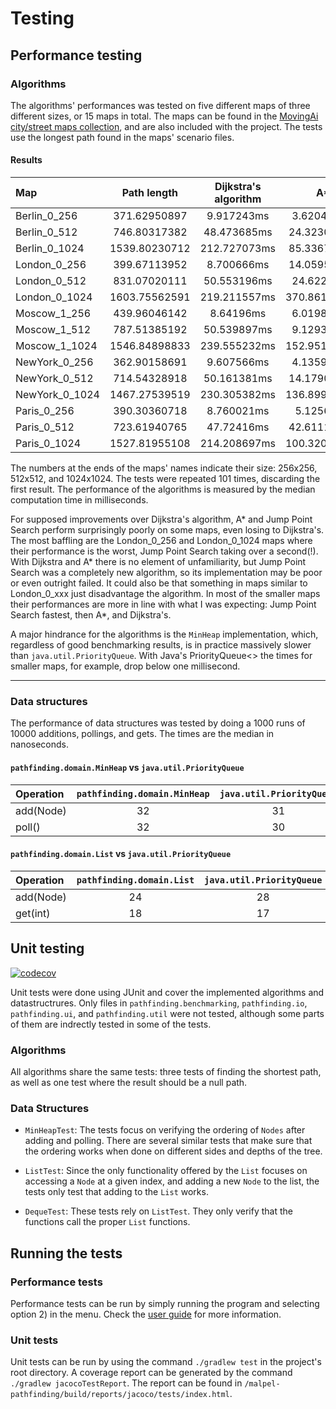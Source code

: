 # Testing

## Performance testing

### Algorithms
The algorithms' performances was tested on five different maps of three different sizes, or 15 maps in total. The maps can be found in the [MovingAi city/street maps collection](https://movingai.com/benchmarks/street/index.html), and are also included with the project. The tests use the longest path found in the maps' scenario files.

#### Results

 | Map | Path length | Dijkstra's algorithm|  A* | Jump Point Search |
 |:----------|:-----:|:-----:|:-----:| :------:|
 | Berlin_0_256 | 371.62950897 | 9.917243ms | 3.620455ms | 1.007111ms |
 | Berlin_0_512 | 746.80317382 | 48.473685ms | 24.323067ms | 8.399733ms |
 | Berlin_0_1024 | 1539.80230712 | 212.727073ms | 85.336718ms | 30.896166ms |
 | London_0_256 | 399.67113952 | 8.700666ms | 14.059538ms | 9.86284ms |
 | London_0_512 | 831.07020111 | 50.553196ms | 24.62263ms | 24.559686ms |
 | London_0_1024 | 1603.75562591 | 219.211557ms | 370.861596ms | 1216.803605ms |
 | Moscow_1_256 | 439.96046142 | 8.64196ms | 6.019834ms | 3.111429ms |
 | Moscow_1_512 | 787.51385192 | 50.539897ms | 9.129342ms | 4.780055ms |
 | Moscow_1_1024 | 1546.84898833 | 239.555232ms | 152.951267ms | 240.561535ms |
 | NewYork_0_256 | 362.90158691 | 9.607566ms | 4.135921ms | 2.866083ms |
 | NewYork_0_512 | 714.54328918 | 50.161381ms | 14.179066ms | 27.365501ms |
 | NewYork_0_1024 | 1467.27539519 | 230.305382ms | 136.899126ms | 784.454114ms |
 | Paris_0_256 | 390.30360718 | 8.760021ms | 5.12568ms | 2.906305ms |
 | Paris_0_512 | 723.61940765 | 47.72416ms | 42.611185ms | 49.540291ms |
 | Paris_0_1024 | 1527.81955108 | 214.208697ms | 100.320212ms | 58.23837ms |

 The numbers at the ends of the maps' names indicate their size: 256x256, 512x512, and 1024x1024. The tests were repeated 101 times, discarding the first result. The performance of the algorithms is measured by the median computation time in milliseconds.

 For supposed improvements over Dijkstra's algorithm, A* and Jump Point Search perform surprisingly poorly on some maps, even losing to Dijkstra's. The most baffling are the London_0_256 and London_0_1024 maps where their performance is the worst, Jump Point Search taking over a second(!). With Dijkstra and A* there is no element of unfamiliarity, but Jump Point Search was a completely new algorithm, so its implementation may be poor or even outright failed. It could also be that something in maps similar to London_0_xxx just disadvantage the algorithm. In most of the smaller maps their performances are more in line with what I was expecting: Jump Point Search fastest, then A*, and Dijkstra's.

 A major hindrance for the algorithms is the `MinHeap` implementation, which, regardless of good benchmarking results, is in practice massively slower than `java.util.PriorityQueue`. With Java's PriorityQueue<> the times for smaller maps, for example, drop below one millisecond.

---------------------------------------------------
 ### Data structures

 The performance of data structures was tested by doing a 1000 runs of 10000 additions, pollings, and gets. The times are the median in nanoseconds.

 #### `pathfinding.domain.MinHeap` vs `java.util.PriorityQueue` 
 | Operation | `pathfinding.domain.MinHeap` | `java.util.PriorityQueue` |
 |:-----|:-------:|:-------:|
 | add(Node) | 32 | 31 |
 | poll() | 32 | 30 |


#### `pathfinding.domain.List` vs `java.util.PriorityQueue` 
 | Operation | `pathfinding.domain.List` | `java.util.PriorityQueue` |
 |:-----|:-------:|:-------:|
 | add(Node) | 24 | 28 |
 | get(int) | 18 | 17 |

## Unit testing
[![codecov](https://codecov.io/gh/Malpel/malpel-pathfinding/branch/main/graph/badge.svg?token=LJB8SADPGQ)](https://codecov.io/gh/Malpel/malpel-pathfinding)

Unit tests were done using JUnit and cover the implemented algorithms and datastructrures. Only files in `pathfinding.benchmarking`, `pathfinding.io`, `pathfinding.ui`, and `pathfinding.util` were not tested, although some parts of them are indrectly tested in some of the tests.

### Algorithms
All algorithms share the same tests: three tests of finding the shortest path, as well as one test where the result should be a null path.

### Data Structures

- `MinHeapTest`: The tests focus on verifying the ordering of `Nodes` after adding and polling. There are several similar tests that make sure that the ordering works when done on different sides and depths of the tree.

- `ListTest`: Since the only functionality offered by the `List` focuses on accessing a `Node` at a given index, and adding a new `Node` to the list, the tests only test that adding to the `List` works.

- `DequeTest`: These tests rely on `ListTest`. They only verify that the functions call the proper `List` functions.

## Running the tests

### Performance tests
Performance tests can be run by simply running the program and selecting option 2) in the menu. Check the [user guide](User_guide.md) for more information.

### Unit tests
Unit tests can be run by using the command `./gradlew test` in the project's root directory. A coverage report can be generated by the command `./gradlew jacocoTestReport`. The report can be found in `/malpel-pathfinding/build/reports/jacoco/tests/index.html`.
